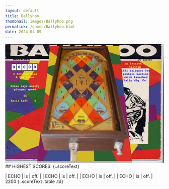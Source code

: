 ```yaml
---
layout: default
title: Ballyhoo
thumbnail: images/Ballyhoo.png
permalink: /games/Ballyhoo.html
date: 2024-04-09
---
```


<img src="../images/Ballyhoo.png" class="gameThumbnail img-fluid mx-auto align-middle">
## HIGHEST SCORES:
{:.scoreText}

| ECHO | is | off. | 
| ECHO | is | off. | 
| ECHO | is | off. | 
| ECHO | is | off. | 
2200 
{:.scoreText .table .td}
